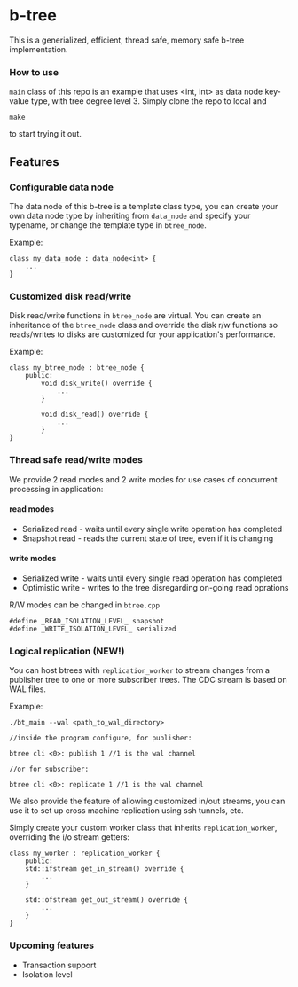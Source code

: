 # b-tree

This is a generialized, efficient, thread safe, memory safe b-tree implementation.

### How to use

```main``` class of this repo is an example that uses <int, int> as data node key-value type, with tree degree level 3. Simply clone the repo to local and
```
make
```
to start trying it out.

## Features

### Configurable data node
The data node of this b-tree is a template class type, you can create your own data node type by inheriting from ```data_node``` and specify your typename, or change the template type in ```btree_node```.

Example:
```
class my_data_node : data_node<int> {
    ...
}
```

### Customized disk read/write
Disk read/write functions in ```btree_node``` are virtual. You can create an inheritance of the ```btree_node``` class and override the disk r/w functions so reads/writes to disks are customized for your application's performance.

Example:
```
class my_btree_node : btree_node {
    public:
        void disk_write() override {
            ...
        }

        void disk_read() override {
            ...
        }
}
```

### Thread safe read/write modes
We provide 2 read modes and 2 write modes for use cases of concurrent processing in application:

#### read modes
- Serialized read - waits until every single write operation has completed
- Snapshot read - reads the current state of tree, even if it is changing

#### write modes
- Serialized write - waits until every single read operation has completed
- Optimistic write - writes to the tree disregarding on-going read oprations

R/W modes can be changed in ```btree.cpp```
```
#define _READ_ISOLATION_LEVEL_ snapshot
#define _WRITE_ISOLATION_LEVEL_ serialized
```

### Logical replication (NEW!)
You can host btrees with ```replication_worker``` to stream changes from a publisher tree to one or more subscriber trees. The CDC stream is based on WAL files.

Example:
```
./bt_main --wal <path_to_wal_directory>

//inside the program configure, for publisher:

btree cli <0>: publish 1 //1 is the wal channel

//or for subscriber:

btree cli <0>: replicate 1 //1 is the wal channel
```

We also provide the feature of allowing customized in/out streams, you can use it to set up cross machine replication using ssh tunnels, etc.

Simply create your custom worker class that inherits ```replication_worker```, overriding the i/o stream getters:
```
class my_worker : replication_worker {
    public:
    std::ifstream get_in_stream() override {
        ...
    }

    std::ofstream get_out_stream() override {
        ...
    }
}
```

### Upcoming features
- Transaction support
- Isolation level